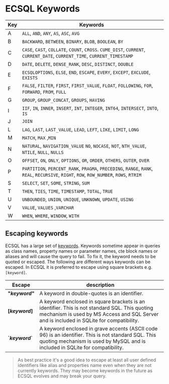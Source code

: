 # ECSQL Keywords

| Key | Keywords                                                                                                                                |
| --- | --------------------------------------------------------------------------------------------------------------------------------------- |
| A   | `ALL`, `AND`, `ANY`, `AS`, `ASC`, `AVG`                                                                                                 |
| B   | `BACKWARD`, `BETWEEN`, `BINARY`, `BLOB`, `BOOLEAN`, `BY`                                                                                |
| C   | `CASE`, `CAST`, `COLLATE`, `COUNT`, `CROSS`. `CUME_DIST`, `CURRENT`, `CURRENT_DATE`, `CURRENT_TIME`, `CURRENT_TIMESTAMP`                |
| D   | `DATE`, `DELETE`, `DENSE_RANK`, `DESC`, `DISTINCT`, `DOUBLE`                                                                            |
| E   | `ECSQLOPTIONS`, `ELSE`, `END`, `ESCAPE`, `EVERY`, `EXCEPT`, `EXCLUDE`, `EXISTS`                                                         |
| F   | `FALSE`, `FILTER`, `FIRST`, `FIRST_VALUE`, `FLOAT`, `FOLLOWING`, `FOR`, `FORWARD`, `FROM`, `FULL`                                       |
| G   | `GROUP`, `GROUP_CONCAT`, `GROUPS`, `HAVING`                                                                                             |
| I   | `IIF`, `IN`, `INNER`, `INSERT`, `INT`, `INTEGER`, `INT64`, `INTERSECT`, `INTO`, `IS`                                                    |
| J   | `JOIN`                                                                                                                                  |
| L   | `LAG`, `LAST`, `LAST_VALUE`, `LEAD`, `LEFT`, `LIKE`, `LIMIT`, `LONG`                                                                    |
| M   | `MATCH`, `MAX` ,`MIN`                                                                                                                   |
| N   | `NATURAL`, `NAVIGATION_VALUE` `NO`, `NOCASE`, `NOT`, `NTH_VALUE`, `NTILE`, `NULL`, `NULLS`                                              |
| O   | `OFFSET`, `ON`, `ONLY`, `OPTIONS`, `OR`, `ORDER`, `OTHERS`, `OUTER`, `OVER`                                                             |
| P   | `PARTITION`, `PERCENT_RANK`, `PRAGMA`, `PRECEDING`, `RANGE`, `RANK`, `REAL`, `RECURSIVE`, `RIGHT`, `ROW`, `ROW_NUMBER`, `ROWS`, `RTRIM` |
| S   | `SELECT`, `SET`, `SOME`, `STRING`, `SUM`                                                                                                |
| T   | `THEN`, `TIES`, `TIME`, `TIMESTAMP`, `TOTAL`, `TRUE`                                                                                    |
| U   | `UNBOUNDED`, `UNION`, `UNIQUE`, `UNKNOWN`, `UPDATE`, `USING`                                                                            |
| V   | `VALUE`, `VALUES` ,`VARCHAR`                                                                                                            |
| W   | `WHEN`, `WHERE`, `WINDOW`, `WITH`                                                                                                       |

## Escaping keywords

ECSQL has a large set of [keywords](#ecsql-keywords). Keywords sometime appear in queries as class names, property names or parameter names, cte block names or aliases and will cause the query to fail. To fix it, the keyword needs to be quoted or escaped. The following are different ways keywords can be escaped. In ECSQL it is preferred to escape using square brackets e.g. `[keyword]`.

| Escape            | description                                                                                                                                                                               |
| ----------------- | ----------------------------------------------------------------------------------------------------------------------------------------------------------------------------------------- |
| **"_keyword_"**   | A keyword in double-quotes is an identifier.                                                                                                                                              |
| **[_keyword_]**   | A keyword enclosed in square brackets is an identifier. This is not standard SQL. This quoting mechanism is used by MS Access and SQL Server and is included in SQLite for compatibility. |
| **\`_keyword_\`** | A keyword enclosed in grave accents (ASCII code 96) is an identifier. This is not standard SQL. This quoting mechanism is used by MySQL and is included in SQLite for compatibility.      |

> As best practice it's a good idea to escape at least all user defined identifiers like alias and properties name even when they are not currently keywords. They may become keywords in the future as ECSQL evolves and may break your query.
